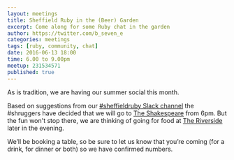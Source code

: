 ```yaml
---
layout: meetings
title: Sheffield Ruby in the (Beer) Garden
excerpt: Come along for some Ruby chat in the garden
author: https://twitter.com/b_seven_e
categories: meetings
tags: [ruby, community, chat]
date: 2016-06-13 18:00
time: 6.00 to 9.00pm
meetup: 231534571
published: true
---
```


As is tradition, we are having our summer social this month.

Based on suggestions from our [#sheffieldruby Slack channel](https://sheffielddigital.slack.com/messages/sheffieldruby) the #shruggers have decided that we will go to [The Shakespeare](http://www.shakespeares-sheffield.co.uk/) from 6pm. But the fun won't stop there, we are thinking of going for food at [The Riverside](http://www.riversidesheffield.co.uk/) later in the evening.

We’ll be booking a table, so be sure to let us know that you’re coming (for a drink, for dinner or both) so we have confirmed numbers.
